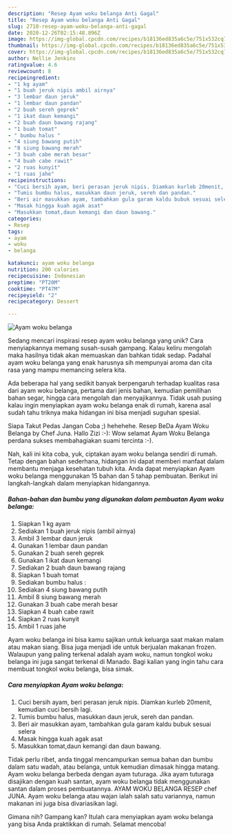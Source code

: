 ```yaml
---
description: "Resep Ayam woku belanga Anti Gagal"
title: "Resep Ayam woku belanga Anti Gagal"
slug: 2710-resep-ayam-woku-belanga-anti-gagal
date: 2020-12-26T02:15:48.896Z
image: https://img-global.cpcdn.com/recipes/b18136ed835a6c5e/751x532cq70/ayam-woku-belanga-foto-resep-utama.jpg
thumbnail: https://img-global.cpcdn.com/recipes/b18136ed835a6c5e/751x532cq70/ayam-woku-belanga-foto-resep-utama.jpg
cover: https://img-global.cpcdn.com/recipes/b18136ed835a6c5e/751x532cq70/ayam-woku-belanga-foto-resep-utama.jpg
author: Nellie Jenkins
ratingvalue: 4.6
reviewcount: 8
recipeingredient:
- "1 kg ayam"
- "1 buah jeruk nipis ambil airnya"
- "3 lembar daun jeruk"
- "1 lembar daun pandan"
- "2 buah sereh geprek"
- "1 ikat daun kemangi"
- "2 buah daun bawang rajang"
- "1 buah tomat"
- " bumbu halus "
- "4 siung bawang putih"
- "8 siung bawang merah"
- "3 buah cabe merah besar"
- "4 buah cabe rawit"
- "2 ruas kunyit"
- "1 ruas jahe"
recipeinstructions:
- "Cuci bersih ayam, beri perasan jeruk nipis. Diamkan kurleb 20menit, kemudian cuci bersih lagi."
- "Tumis bumbu halus, masukkan daun jeruk, sereh dan pandan."
- "Beri air masukkan ayam, tambahkan gula garam kaldu bubuk sesuai selera"
- "Masak hingga kuah agak asat"
- "Masukkan tomat,daun kemangi dan daun bawang."
categories:
- Resep
tags:
- ayam
- woku
- belanga

katakunci: ayam woku belanga 
nutrition: 200 calories
recipecuisine: Indonesian
preptime: "PT20M"
cooktime: "PT47M"
recipeyield: "2"
recipecategory: Dessert

---
```



![Ayam woku belanga](https://img-global.cpcdn.com/recipes/b18136ed835a6c5e/751x532cq70/ayam-woku-belanga-foto-resep-utama.jpg)

Sedang mencari inspirasi resep ayam woku belanga yang unik? Cara menyiapkannya memang susah-susah gampang. Kalau keliru mengolah maka hasilnya tidak akan memuaskan dan bahkan tidak sedap. Padahal ayam woku belanga yang enak harusnya sih mempunyai aroma dan cita rasa yang mampu memancing selera kita.

Ada beberapa hal yang sedikit banyak berpengaruh terhadap kualitas rasa dari ayam woku belanga, pertama dari jenis bahan, kemudian pemilihan bahan segar, hingga cara mengolah dan menyajikannya. Tidak usah pusing kalau ingin menyiapkan ayam woku belanga enak di rumah, karena asal sudah tahu triknya maka hidangan ini bisa menjadi suguhan spesial.

Siapa Takut Pedas Jangan Coba ;) hehehehe. Resep BeDa Ayam Woku Belanga by Chef Juna. Hallo Zizi :-): Wow selamat Ayam Woku Belanga perdana sukses membahagiakan suami tercinta :-).


Nah, kali ini kita coba, yuk, ciptakan ayam woku belanga sendiri di rumah. Tetap dengan bahan sederhana, hidangan ini dapat memberi manfaat dalam membantu menjaga kesehatan tubuh kita. Anda dapat menyiapkan Ayam woku belanga menggunakan 15 bahan dan 5 tahap pembuatan. Berikut ini langkah-langkah dalam menyiapkan hidangannya.

<!--inarticleads1-->

##### Bahan-bahan dan bumbu yang digunakan dalam pembuatan Ayam woku belanga:

1. Siapkan 1 kg ayam
1. Sediakan 1 buah jeruk nipis (ambil airnya)
1. Ambil 3 lembar daun jeruk
1. Gunakan 1 lembar daun pandan
1. Gunakan 2 buah sereh geprek
1. Gunakan 1 ikat daun kemangi
1. Sediakan 2 buah daun bawang rajang
1. Siapkan 1 buah tomat
1. Sediakan  bumbu halus :
1. Sediakan 4 siung bawang putih
1. Ambil 8 siung bawang merah
1. Gunakan 3 buah cabe merah besar
1. Siapkan 4 buah cabe rawit
1. Siapkan 2 ruas kunyit
1. Ambil 1 ruas jahe


Ayam woku belanga ini bisa kamu sajikan untuk keluarga saat makan malam atau makan siang. Bisa juga menjadi ide untuk berjualan makanan frozen. Walaupun yang paling terkenal adalah ayam woku, namun tongkol woku belanga ini juga sangat terkenal di Manado. Bagi kalian yang ingin tahu cara membuat tongkol woku belanga, bisa simak. 

<!--inarticleads2-->

##### Cara menyiapkan Ayam woku belanga:

1. Cuci bersih ayam, beri perasan jeruk nipis. Diamkan kurleb 20menit, kemudian cuci bersih lagi.
1. Tumis bumbu halus, masukkan daun jeruk, sereh dan pandan.
1. Beri air masukkan ayam, tambahkan gula garam kaldu bubuk sesuai selera
1. Masak hingga kuah agak asat
1. Masukkan tomat,daun kemangi dan daun bawang.


Tidak perlu ribet, anda tinggal mencampurkan semua bahan dan bumbu dalam satu wadah, atau belanga, untuk kemudian dimasak hingga matang. Ayam woku belanga berbeda dengan ayam tuturaga. Jika ayam tuturaga disajikan dengan kuah santan, ayam woku belanga tidak menggunakan santan dalam proses pembuatannya. AYAM WOKU BELANGA RESEP chef JUNA. Ayam woku belanga atau wajan ialah salah satu variannya, namun makanan ini juga bisa divariasikan lagi. 

Gimana nih? Gampang kan? Itulah cara menyiapkan ayam woku belanga yang bisa Anda praktikkan di rumah. Selamat mencoba!
